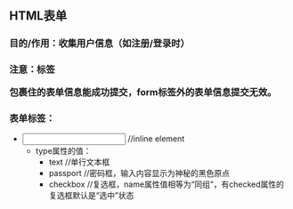 ## HTML表单
### 目的/作用：收集用户信息（如注册/登录时）
### 注意：标签<form></form>包裹住的表单信息能成功提交，form标签外的表单信息提交无效。
### 表单标签：
   - <input type="xxx"> //inline element
      - type属性的值：
         - text     //单行文本框
         - passport //密码框，输入内容显示为神秘的黑色原点
         - checkbox //复选框，name属性值相等为“同组”，有checked属性的复选框默认是“选中”状态
     
